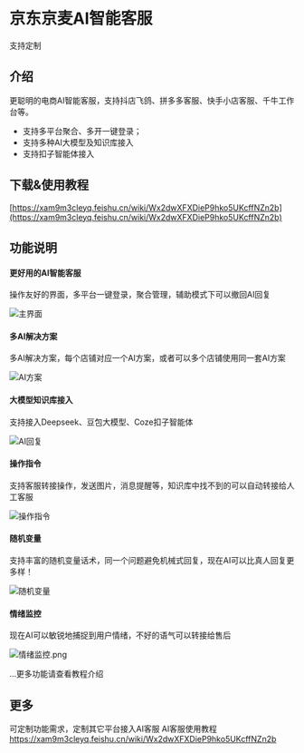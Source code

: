 # 京东京麦AI智能客服
支持定制
## 介绍
更聪明的电商AI智能客服，支持抖店飞鸽、拼多多客服、快手小店客服、千牛工作台等。
- 支持多平台聚合、多开一键登录；
- 支持多种AI大模型及知识库接入
- 支持扣子智能体接入

## 下载&使用教程
[https://xam9m3cleyq.feishu.cn/wiki/Wx2dwXFXDieP9hko5UKcffNZn2b](https://xam9m3cleyq.feishu.cn/wiki/Wx2dwXFXDieP9hko5UKcffNZn2b)

## 功能说明
#### 更好用的AI智能客服
 操作友好的界面，多平台一键登录，聚合管理，辅助模式下可以撤回AI回复

![主界面](https://raw.githubusercontent.com/ai-zhinnegkefu/qianniu_zhinengkefu/main/主界面.png)

#### 多AI解决方案
 多AI解决方案，每个店铺对应一个AI方案，或者可以多个店铺使用同一套AI方案

![AI方案](https://raw.githubusercontent.com/ai-zhinnegkefu/qianniu_zhinengkefu/main/AI方案.png)

#### 大模型知识库接入
支持接入Deepseek、豆包大模型、Coze扣子智能体

![AI回复](https://raw.githubusercontent.com/ai-zhinnegkefu/qianniu_zhinengkefu/main/AI回复.png)

#### 操作指令
支持客服转接操作，发送图片，消息提醒等，知识库中找不到的可以自动转接给人工客服

![操作指令](https://raw.githubusercontent.com/ai-zhinnegkefu/qianniu_zhinengkefu/main/操作指令.png)

#### 随机变量
 支持丰富的随机变量话术，同一个问题避免机械式回复，现在AI可以比真人回复更多样！

![随机变量](https://raw.githubusercontent.com/ai-zhinnegkefu/qianniu_zhinengkefu/main/随机变量.png)

#### 情绪监控
 现在AI可以敏锐地捕捉到用户情绪，不好的语气可以转接给售后

![情绪监控.png](https://raw.githubusercontent.com/ai-zhinnegkefu/qianniu_zhinengkefu/main/情绪监控.png)

...更多功能请查看教程介绍

## 更多
可定制功能需求，定制其它平台接入AI客服
AI客服使用教程 https://xam9m3cleyq.feishu.cn/wiki/Wx2dwXFXDieP9hko5UKcffNZn2b
